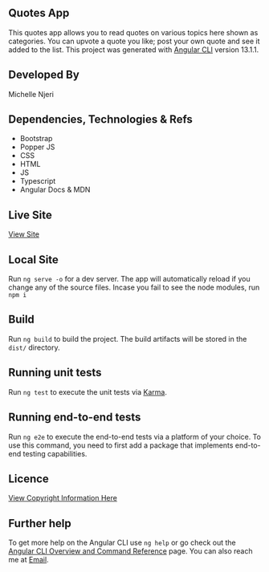 ## Quotes App
This quotes app allows you to read quotes on various topics here shown as categories. You can upvote a quote you like; post your own quote and see it added to the list. 
This project was generated with [Angular CLI](https://github.com/angular/angular-cli) version 13.1.1.

## Developed By
Michelle Njeri 

## Dependencies, Technologies & Refs
- Bootstrap 
- Popper JS
- CSS
- HTML 
- JS 
- Typescript
- Angular Docs  & MDN 

## Live Site
[View Site](https://vantablanta.github.io/quotes-app/)

## Local Site
Run `ng serve -o` for a dev server. The app will automatically reload if you change any of the source files. Incase you fail to see the node modules, run `npm i`

## Build
Run `ng build` to build the project. The build artifacts will be stored in the `dist/` directory.

## Running unit tests
Run `ng test` to execute the unit tests via [Karma](https://karma-runner.github.io).

## Running end-to-end tests
Run `ng e2e` to execute the end-to-end tests via a platform of your choice. To use this command, you need to first add a package that implements end-to-end testing capabilities.

## Licence
[View Copyright Information Here](https://github.com/vantablanta/quotes-app/blob/master/LICENSE)

## Further help
To get more help on the Angular CLI use `ng help` or go check out the [Angular CLI Overview and Command Reference](https://angular.io/cli) page.
You can also reach me at [Email](mailto:vantablanta@gmail.com).
